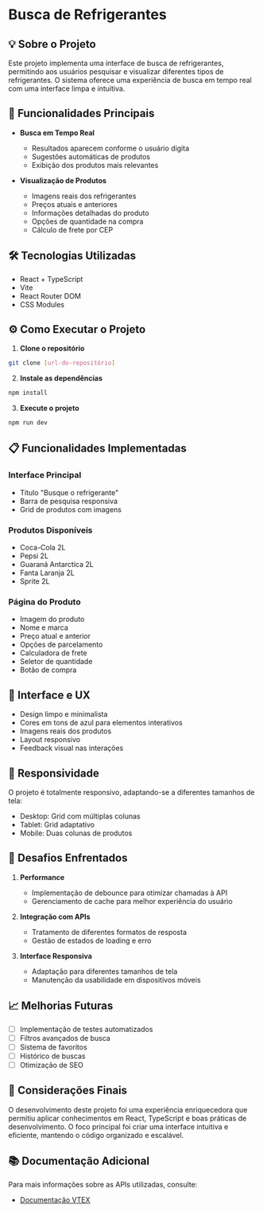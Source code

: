 # Busca de Refrigerantes

## 💡 Sobre o Projeto

Este projeto implementa uma interface de busca de refrigerantes, permitindo aos usuários pesquisar e visualizar diferentes tipos de refrigerantes. O sistema oferece uma experiência de busca em tempo real com uma interface limpa e intuitiva.

## 🎯 Funcionalidades Principais

- **Busca em Tempo Real**
  - Resultados aparecem conforme o usuário digita
  - Sugestões automáticas de produtos
  - Exibição dos produtos mais relevantes

- **Visualização de Produtos**
  - Imagens reais dos refrigerantes
  - Preços atuais e anteriores
  - Informações detalhadas do produto
  - Opções de quantidade na compra
  - Cálculo de frete por CEP

## 🛠️ Tecnologias Utilizadas

- React + TypeScript
- Vite
- React Router DOM
- CSS Modules

## ⚙️ Como Executar o Projeto

1. **Clone o repositório**
```bash
git clone [url-do-repositório]
```

2. **Instale as dependências**
```bash
npm install
```

3. **Execute o projeto**
```bash
npm run dev
```

## 📋 Funcionalidades Implementadas

### Interface Principal
- Título "Busque o refrigerante"
- Barra de pesquisa responsiva
- Grid de produtos com imagens

### Produtos Disponíveis
- Coca-Cola 2L
- Pepsi 2L
- Guaraná Antarctica 2L
- Fanta Laranja 2L
- Sprite 2L

### Página do Produto
- Imagem do produto
- Nome e marca
- Preço atual e anterior
- Opções de parcelamento
- Calculadora de frete
- Seletor de quantidade
- Botão de compra

## 🎨 Interface e UX

- Design limpo e minimalista
- Cores em tons de azul para elementos interativos
- Imagens reais dos produtos
- Layout responsivo
- Feedback visual nas interações

## 📱 Responsividade

O projeto é totalmente responsivo, adaptando-se a diferentes tamanhos de tela:
- Desktop: Grid com múltiplas colunas
- Tablet: Grid adaptativo
- Mobile: Duas colunas de produtos

## 🚧 Desafios Enfrentados

1. **Performance**
   - Implementação de debounce para otimizar chamadas à API
   - Gerenciamento de cache para melhor experiência do usuário

2. **Integração com APIs**
   - Tratamento de diferentes formatos de resposta
   - Gestão de estados de loading e erro

3. **Interface Responsiva**
   - Adaptação para diferentes tamanhos de tela
   - Manutenção da usabilidade em dispositivos móveis

## 📈 Melhorias Futuras

- [ ] Implementação de testes automatizados
- [ ] Filtros avançados de busca
- [ ] Sistema de favoritos
- [ ] Histórico de buscas
- [ ] Otimização de SEO

## 🌟 Considerações Finais

O desenvolvimento deste projeto foi uma experiência enriquecedora que permitiu aplicar conhecimentos em React, TypeScript e boas práticas de desenvolvimento. O foco principal foi criar uma interface intuitiva e eficiente, mantendo o código organizado e escalável.

## 📚 Documentação Adicional

Para mais informações sobre as APIs utilizadas, consulte:
- [Documentação VTEX](https://developers.vtex.com/vtex-rest-api/reference/autocomplete)

